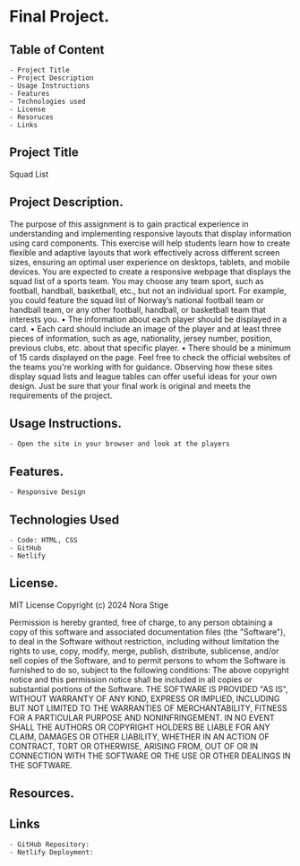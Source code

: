 # Final Project.

## Table of Content

    - Project Title
    - Project Description
    - Usage Instructions
    - Features
    - Technologies used
    - License
    - Resoruces
    - Links

## Project Title

Squad List

## Project Description.

The purpose of this assignment is to gain practical experience in understanding and
implementing responsive layouts that display information using card components.
This exercise will help students learn how to create flexible and adaptive layouts
that work effectively across different screen sizes, ensuring an optimal user
experience on desktops, tablets, and mobile devices.
You are expected to create a responsive webpage that displays the squad list of a
sports team. You may choose any team sport, such as football, handball, basketball,
etc., but not an individual sport. For example, you could feature the squad list of
Norway’s national football team or handball team, or any other football, handball,
or basketball team that interests you.
• The information about each player should be displayed in a card.
• Each card should include an image of the player and at least three pieces of
information, such as age, nationality, jersey number, position, previous clubs,
etc. about that specific player.
• There should be a minimum of 15 cards displayed on the page.
Feel free to check the official websites of the teams you're working with for guidance.
Observing how these sites display squad lists and league tables can offer useful
ideas for your own design. Just be sure that your final work is original and meets
the requirements of the project.

## Usage Instructions.

    - Open the site in your browser and look at the players

## Features.

    - Responsive Design

## Technologies Used

    - Code: HTML, CSS
    - GitHub
    - Netlify

## License.

MIT License
Copyright (c) 2024 Nora Stige

Permission is hereby granted, free of charge, to any person obtaining a
copy of this software and associated documentation files (the "Software"),
to deal in the Software without restriction, including without limitation the
rights to use, copy, modify, merge, publish, distribute, sublicense, and/or
sell copies of the Software, and to permit persons to whom the Software is
furnished to do so, subject to the following conditions: The above copyright
notice and this permission notice shall be included in all copies or
substantial portions of the Software. THE SOFTWARE IS PROVIDED "AS IS",
WITHOUT WARRANTY OF ANY KIND, EXPRESS OR IMPLIED, INCLUDING BUT
NOT LIMITED TO THE WARRANTIES OF MERCHANTABILITY, FITNESS FOR A
PARTICULAR PURPOSE AND NONINFRINGEMENT. IN NO EVENT SHALL THE
AUTHORS OR COPYRIGHT HOLDERS BE LIABLE FOR ANY CLAIM, DAMAGES
OR OTHER LIABILITY, WHETHER IN AN ACTION OF CONTRACT, TORT OR
OTHERWISE, ARISING FROM, OUT OF OR IN CONNECTION WITH THE
SOFTWARE OR THE USE OR OTHER DEALINGS IN THE SOFTWARE.

## Resources.

## Links

    - GitHub Repository:
    - Netlify Deployment:

